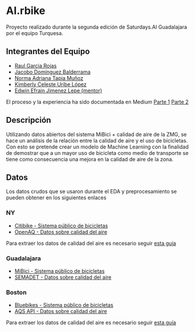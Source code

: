 # AI.rbike
Proyecto realizado durante la segunda edición de Saturdays.AI Guadalajara
por el equipo Turquesa.

## Integrantes del Equipo
- [Raul Garcia Rojas](mailto:raulgr@gmail.com)
- [Jacobo Domínguez Balderrama](https://www.linkedin.com/in/jacobodominguezbalderrama/)
- [Norma Adriana Tapia Muñoz](https://www.linkedin.com/in/norma-adriana/)
- [Kimberly Celeste Uribe López](https://www.linkedin.com/in/kimberly-celeste-uribe-lópez/)
- [Edwin Efrain Jimenez Lepe (mentor)](https://www.linkedin.com/in/edwinjimenezlepe/)

El proceso y la experiencia ha sido documentada en Medium
[Parte 1](https://medium.com/@kimberlyuribe/ai-rbike-renovar-el-enfoque-del-uso-de-bicicleta-a-través-del-análisis-de-datos-y-su-impacto-en-aff584116146)
[Parte 2](https://medium.com/saturdays-ai/ai-rbike-renovar-el-enfoque-del-uso-de-bicicleta-a-través-del-análisis-de-datos-y-su-impacto-en-68c64f547343)


## Descripción
Utilizando datos abiertos del sistema MiBici + calidad de aire de la ZMG, se hace un
análisis de la relación entre la calidad de aire y el uso de bicicletas. Con esto se pretende
crear un modelo de Machine Learning con la finalidad de demostrar que a un mayor uso
de bicicleta como medio de transporte se tiene como consecuencia una mejora en la
calidad de aire de la zona.

## Datos
Los datos crudos que se usaron durante el EDA y preprocesamiento se pueden obtener en los siguientes enlaces

### NY
- [Citibike - Sistema público de bicicletas](https://s3.amazonaws.com/tripdata/index.html)
- [OpenAQ - Datos sobre calidad del aire](http://openaq-data.s3.amazonaws.com/index.html) 

Para extraer los datos de calidad del aire es necesario seguir [esta guía](https://medium.com/@openaq/how-in-the-world-do-you-access-air-quality-data-older-than-90-days-on-the-openaq-platform-8562df519ecd)
### Guadalajara
- [MiBici  - Sistema público de bicicletas](https://www.mibici.net/es/datos-abiertos/)
- [SEMADET - Datos sobre calidad del aire](https://datos.jalisco.gob.mx/dataset/bases-de-datos-historicas-de-la-calidad-del-aire)

### Boston
- [Bluebikes  - Sistema público de bicicletas](https://s3.amazonaws.com/hubway-data/index.html)
- [AQS API - Datos sobre calidad del aire](https://aqicn.org/data-platform/register/)

Para extraer los datos de calidad del aire es necesario seguir [esta guía](https://aqs.epa.gov/aqsweb/documents/data_api.html#signup) 